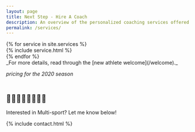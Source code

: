 ```yaml
---
layout: page
title: Next Step - Hire A Coach
description: An overview of the personalized coaching services offered here at Spring Endurance + Wellness.
permalink: /services/
---
```


<div class="row">
{% for service in site.services %}
<div class="col-md-6">
{% include service.html %}
</div>
{% endfor %}
</div>

<div class="text-center" markdown="1">
_For more details, read through the [new athlete welcome](/welcome)._

_*pricing for the 2020 season*_
<br>
<br>

## 🏊‍♀️🚴🏽‍♂️🏃🏻‍♀️

Interested in Multi-sport? Let me know below!

{% include contact.html %}

</div>

[jekyll-organization]: https://github.com/jekyll
